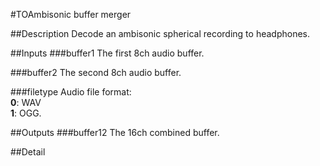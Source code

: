 #TOAmbisonic buffer merger

##Description
Decode an ambisonic spherical recording to headphones.

##Inputs
###buffer1
The first 8ch audio buffer.

###buffer2
The second 8ch audio buffer.

###filetype
Audio file format:<br>
**0**: WAV<br>
**1**: OGG.

##Outputs
###buffer12
The 16ch combined buffer.

##Detail

